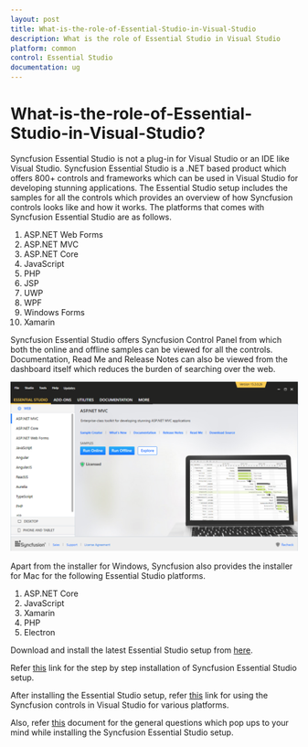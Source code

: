 ```yaml
---
layout: post
title: What-is-the-role-of-Essential-Studio-in-Visual-Studio
description: What is the role of Essential Studio in Visual Studio
platform: common
control: Essential Studio
documentation: ug
---
```


# What-is-the-role-of-Essential-Studio-in-Visual-Studio?

Syncfusion Essential Studio is not a plug-in for Visual Studio or an IDE like Visual Studio. Syncfusion Essential Studio is a .NET based product which offers 800+ controls and frameworks which can be used in Visual Studio for developing stunning applications. The Essential Studio setup includes the samples for all the controls which provides an overview of how Syncfusion controls looks like and how it works. The platforms that comes with Syncfusion Essential Studio are as follows.

1. ASP.NET Web Forms
2. ASP.NET MVC
3. ASP.NET Core
4. JavaScript
5. PHP
6. JSP
7. UWP
8. WPF
9. Windows Forms
10. Xamarin

Syncfusion Essential Studio offers Syncfusion Control Panel from which both the online and offline samples can be viewed for all the controls. Documentation, Read Me and Release Notes can also be viewed from the dashboard itself which reduces the burden of searching over the web.  

![](WPF_images/Dashboard_img1.png)

Apart from the installer for Windows, Syncfusion also provides the installer for Mac for the following Essential Studio platforms.

1. ASP.NET Core
2. JavaScript
3. Xamarin
4. PHP
5. Electron

Download and install the latest Essential Studio setup from [here](https://www.syncfusion.com/downloads/latest-version).

Refer [this](https://help.syncfusion.com/common/essential-studio/essential-studio-enterprise-installer#step-by-step-installation) link for the step by step installation of Syncfusion Essential Studio setup. 

After installing the Essential Studio setup, refer [this](https://help.syncfusion.com/) link for using the Syncfusion controls in Visual Studio for various platforms.  

Also, refer [this](http://www.syncfusion.com/downloads/support/directtrac/185893/ze/Essential_Studio_WhitePaper-1896020245) document for the general questions which pop ups to your mind while installing the Syncfusion Essential Studio setup.

